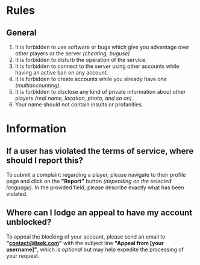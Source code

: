 # Rules

## General
1. It is forbidden to use software or bugs which give you advantage over other players or the server *(cheating, buguse)*
2. It is forbidden to disturb the operation of the service.
3. It is forbidden to connect to the server using other accounts while having an active ban on any account.
4. It is forbidden to create accounts while you already have one *(multiaccounting)*.
5. It is forbidden to disclose any kind of private information about other players *(real name, location, photo, and so on)*.
6. Your name should not contain insults or profanities.

# Information

## If a user has violated the terms of service, where should I report this?

To submit a complaint regarding a player, please navigate to their profile page and click on the **"Report"** button *(depending on the selected language)*. In the provided field, please describe exactly what has been violated.

## Where can I lodge an appeal to have my account unblocked?

To appeal the blocking of your account, please send an email to **"contact@lisek.com"** with the subject line **"Appeal from [your username]"**, which is *optional* but may help expedite the processing of your request.